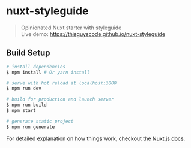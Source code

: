 # nuxt-styleguide

> Opinionated Nuxt starter with styleguide  
> Live demo: https://thisguyscode.github.io/nuxt-styleguide

## Build Setup

``` bash
# install dependencies
$ npm install # Or yarn install

# serve with hot reload at localhost:3000
$ npm run dev

# build for production and launch server
$ npm run build
$ npm start

# generate static project
$ npm run generate
```

For detailed explanation on how things work, checkout the [Nuxt.js docs](https://github.com/nuxt/nuxt.js).
